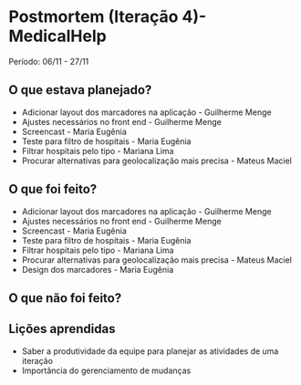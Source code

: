 # Postmortem (Iteração 4)- MedicalHelp

Período: 06/11 - 27/11

## O que estava planejado? 
* Adicionar layout dos marcadores na aplicação - Guilherme Menge
* Ajustes necessários no front end - Guilherme Menge
* Screencast - Maria Eugênia
* Teste para filtro de hospitais - Maria Eugênia
* Filtrar hospitais pelo tipo - Mariana Lima
* Procurar alternativas para geolocalização mais precisa - Mateus Maciel

## O que foi feito?
* Adicionar layout dos marcadores na aplicação - Guilherme Menge
* Ajustes necessários no front end - Guilherme Menge
* Screencast - Maria Eugênia
* Teste para filtro de hospitais - Maria Eugênia
* Filtrar hospitais pelo tipo - Mariana Lima
* Procurar alternativas para geolocalização mais precisa - Mateus Maciel
* Design dos marcadores - Maria Eugênia

## O que não foi feito?

## Lições aprendidas
* Saber a produtividade da equipe para planejar as atividades de uma iteração
* Importância do gerenciamento de mudanças
